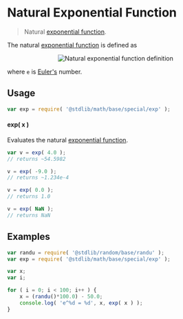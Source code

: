 # Natural Exponential Function

> Natural [exponential function][exponential-function].

<section class="intro">

The natural [exponential function][exponential-function] is defined as

<!-- <equation class="equation" label="eq:natural_exponential_function" align="center" raw="y = e^x" alt="Natural exponential function definition"> -->

<div class="equation" align="center" data-raw-text="y = e^x" data-equation="eq:natural_exponential_function">
    <img src="https://cdn.rawgit.com/stdlib-js/stdlib/6c7e930588674097b03b3201c5d368532bba6c67/lib/node_modules/@stdlib/math/base/special/exp/docs/img/equation_natural_exponential_function.svg" alt="Natural exponential function definition">
    <br>
</div>

<!-- </equation> -->

where `e` is [Euler's][@stdlib/constants/math/float64-e] number.

</section>

<!-- /.intro -->

<section class="usage">

## Usage

```javascript
var exp = require( '@stdlib/math/base/special/exp' );
```

#### exp( x )

Evaluates the natural [exponential function][exponential-function].

```javascript
var v = exp( 4.0 );
// returns ~54.5982

v = exp( -9.0 );
// returns ~1.234e-4

v = exp( 0.0 );
// returns 1.0

v = exp( NaN );
// returns NaN
```

</section>

<!-- /.usage -->

<section class="examples">

## Examples

<!-- eslint no-undef: "error" -->

```javascript
var randu = require( '@stdlib/random/base/randu' );
var exp = require( '@stdlib/math/base/special/exp' );

var x;
var i;

for ( i = 0; i < 100; i++ ) {
    x = (randu()*100.0) - 50.0;
    console.log( 'e^%d = %d', x, exp( x ) );
}
```

</section>

<!-- /.examples -->

<section class="links">

[exponential-function]: https://en.wikipedia.org/wiki/Exponential_function

[@stdlib/constants/math/float64-e]: https://github.com/stdlib-js/stdlib/tree/develop/lib/node_modules/%40stdlib/constants/math/float64-e

</section>

<!-- /.links -->
